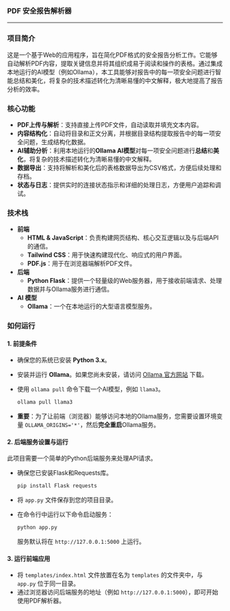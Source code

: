 ### **PDF 安全报告解析器**

-----

### **项目简介**

这是一个基于Web的应用程序，旨在简化PDF格式的安全报告分析工作。它能够自动解析PDF内容，提取关键信息并将其组织成易于阅读和操作的表格。通过集成本地运行的AI模型（例如Ollama），本工具能够对报告中的每一项安全问题进行智能总结和美化，将复杂的技术描述转化为清晰易懂的中文解释，极大地提高了报告分析的效率。

### **核心功能**

  - **PDF上传与解析**：支持直接上传PDF文件，自动读取并填充文本内容。
  - **内容结构化**：自动将目录和正文分离，并根据目录结构提取报告中的每一项安全问题，生成结构化数据。
  - **AI辅助分析**：利用本地运行的**Ollama AI模型**对每一项安全问题进行**总结**和**美化**，将复杂的技术描述转化为清晰易懂的中文解释。
  - **数据导出**：支持将解析和美化后的表格数据导出为CSV格式，方便后续处理和存档。
  - **状态与日志**：提供实时的连接状态指示和详细的处理日志，方便用户追踪和调试。

### **技术栈**

  - **前端**
      - **HTML & JavaScript**：负责构建网页结构、核心交互逻辑以及与后端API的通信。
      - **Tailwind CSS**：用于快速构建现代化、响应式的用户界面。
      - **PDF.js**：用于在浏览器端解析PDF文件。
  - **后端**
      - **Python Flask**：提供一个轻量级的Web服务器，用于接收前端请求、处理数据并与Ollama服务进行通信。
  - **AI 模型**
      - **Ollama**：一个在本地运行的大型语言模型服务。

### **如何运行**

#### **1. 前提条件**

  - 确保您的系统已安装 **Python 3.x**。

  - 安装并运行 **Ollama**。如果您尚未安装，请访问 [Ollama 官方网站](https://ollama.ai) 下载。

  - 使用 `ollama pull` 命令下载一个AI模型，例如 `llama3`。

    ```bash
    ollama pull llama3
    ```

  - **重要**：为了让前端（浏览器）能够访问本地的Ollama服务，您需要设置环境变量 `OLLAMA_ORIGINS='*'`，然后**完全重启**Ollama服务。

#### **2. 后端服务设置与运行**

此项目需要一个简单的Python后端服务来处理API请求。

  - 确保您已安装Flask和Requests库。

    ```bash
    pip install Flask requests
    ```

  - 将 `app.py` 文件保存到您的项目目录。

  - 在命令行中运行以下命令启动服务：

    ```bash
    python app.py
    ```

    服务默认将在 `http://127.0.0.1:5000` 上运行。

#### **3. 运行前端应用**

  - 将 `templates/index.html` 文件放置在名为 `templates` 的文件夹中，与 `app.py` 位于同一目录。
  - 通过浏览器访问后端服务的地址（例如 `http://127.0.0.1:5000`），即可开始使用PDF解析器。
